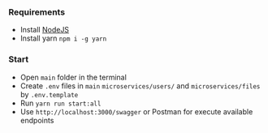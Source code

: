 ### Requirements

- Install [NodeJS](https://nodejs.org/dist/v16.14.0/node-v16.14.0-x64.msi)
- Install yarn `npm i -g yarn`

### Start
- Open `main` folder in the terminal
- Create `.env` files in `main` `microservices/users/` and `microservices/files` by `.env.template`
- Run `yarn run start:all`
- Use `http://localhost:3000/swagger` or Postman for execute available endpoints